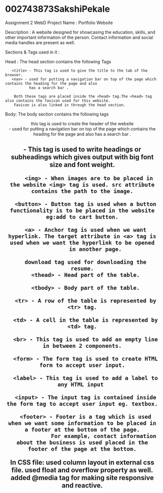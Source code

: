 # 002743873SakshiPekale
Assignment 2 WebD
Project Name : Portfolio Website

Description : A website designed for showcasing the education, skills, and other important information of the person. Contact information and social media handles are present as well. 

Sections & Tags used in it :

Head : The head section contains the following Tags
       
       <title> - This tag is used to give the title to the tab of the browser.
       <nav> - used for putting a navigation bar on top of the page which contains the heading for the page and also
               has a search bar .
        
        Both these tags are placed inside the <head> tag.The <head> tag also contains the favicon used for this website.
        Favicon is also linked in through the head section.


Body: The body section contains the following tags
        <header> this tag is used to create the header of the website
        <nav> - used for putting a navigation bar on top of the page which contains the heading for the page and also
               has a search bar .
        <h1> - This tag is used to write headings or subheadings which gives output with big font size and font weight.

        <img> - When images are to be placed in the website <img> tag is used. src attribute contains the path to the image.

      <button> - Button tag is used when a button functionality is to be placed in the website eg:add to cart button.

      <a> - Anchor tag is used when we want hyperlink. The target attribute in <a> tag is used when we want the hyperlink to be opened
            in another page.
   
      download tag used for downloading the resume.
      <thead> - Head part of the table.

      <tbody> - Body part of the table.

      <tr> - A row of the table is represented by <tr> tag.

      <td> - A cell in the table is represented by <td> tag.

      <br> - This tag is used to add an empty line in between 2 components.

      <form> - The form tag is used to create HTML form to accept user input.

      <label> - This tag is used to add a label to any HTML input 

      <input> - The input tag is contained inside the form tag to accept user input eg. textbox.

      <footer> - Footer is a tag which is used when we want some information to be placed in a footer at the bottom of the page.
                 For example, contact information about the business is used placed in the footer of the page at the bottom.
In CSS file:
        used column layout in external css file.
        used float and overflow property as well.
        added @media tag for making site responsive and reactive.
        
